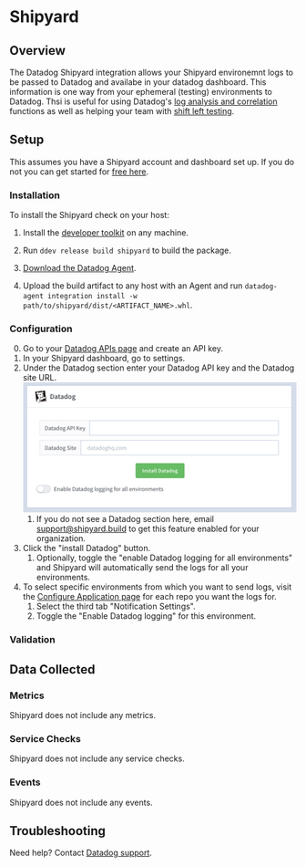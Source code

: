 # Shipyard

## Overview

The Datadog Shipyard integration allows your Shipyard environemnt logs to be passed to Datadog and availabe in your datadog dashboard. This information is one way from your ephemeral (testing) environments to Datadog. Thsi is useful for using Datadog's [log analysis and correlation](https://www.datadoghq.com/solutions/log-analysis-and-correlation/) functions as well as helping your team with [shift left testing](https://www.datadoghq.com/solutions/shift-left-testing/). 

## Setup

This assumes you have a Shipyard account and dashboard set up. If you do not you can get started for [free here](https://shipyard.build/signup).

### Installation

To install the Shipyard check on your host:


1. Install the [developer toolkit](https://docs.datadoghq.com/developers/integrations/new_check_howto/#developer-toolkit) on any machine.

2. Run `ddev release build shipyard` to build the package.

3. [Download the Datadog Agent][2].

4. Upload the build artifact to any host with an Agent and
 run `datadog-agent integration install -w
 path/to/shipyard/dist/<ARTIFACT_NAME>.whl`.

### Configuration

0. Go to your [Datadog APIs page][4] and create an API key.
1. In your Shipyard dashboard, go to settings. 
2. Under the Datadog section enter your Datadog API key and the Datadog site URL. 
![datadog-input][5]
   1. If you do not see a Datadog section here, email [support@shipyard.build](mailto:support@shipyard.build) to get this feature enabled for your organization.
3. Click the "install Datadog" button.
   1. Optionally, toggle the "enable Datadog logging for all environments" and Shipyard will automatically send the logs for all your environments. 
4. To select specific environments from which you want to send logs, visit the [Configure Application page](https://docs.shipyard.build/docs/config) for each repo you want the logs for. 
   1. Select the third tab "Notification Settings". 
   2. Toggle the "Enable Datadog logging" for this environment.

### Validation

<Steps to validate integration is functioning as expected>

## Data Collected

### Metrics

Shipyard does not include any metrics.

### Service Checks

Shipyard does not include any service checks.

### Events

Shipyard does not include any events.

## Troubleshooting

Need help? Contact [Datadog support][3].

[1]: https://shipyard.build/
[2]: https://app.datadoghq.com/account/settings#agent
[3]: https://docs.datadoghq.com/help/
[4]: https://app.datadoghq.com/organization-settings/api-keys
[5]: shipyard/images/datadog-input.png
